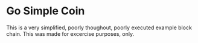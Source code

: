 # Go Simple Coin
This is a very simplified, poorly thoughout, poorly executed example block chain. This was made for excercise purposes, only.